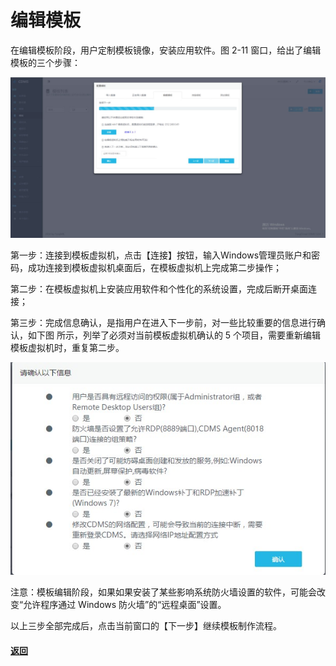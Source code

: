 # **编辑模板**

在编辑模板阶段，用户定制模板镜像，安装应用软件。图 2-11 窗口，给出了编辑模板的三个步骤：

![](/assets/编辑模板.jpg)

第一步：连接到模板虚拟机，点击【连接】按钮，输入Windows管理员账户和密码，成功连接到模板虚拟机桌面后，在模板虚拟机上完成第二步操作；

第二步：在模板虚拟机上安装应用软件和个性化的系统设置，完成后断开桌面连 接；

第三步：完成信息确认，是指用户在进入下一步前，对一些比较重要的信息进行确认，如下图 所示，列举了必须对当前模板虚拟机确认的 5 个项目，需要重新编辑模板虚拟机时，重复第二步。



![](/assets/模板信息确认.jpg)

注意：模板编辑阶段，如果如果安装了某些影响系统防火墙设置的软件，可能会改变“允许程序通过 Windows 防火墙”的“远程桌面”设置。

以上三步全部完成后，点击当前窗口的【下一步】继续模板制作流程。

#### [返回](#)



